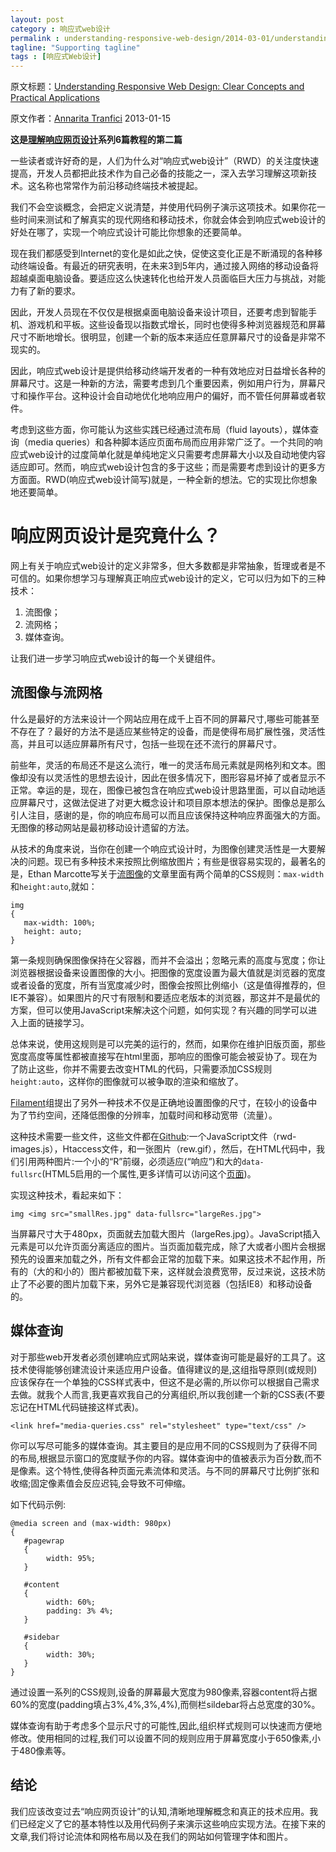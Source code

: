 ```yaml
---
layout: post
category : 响应式web设计
permalink : understanding-responsive-web-design/2014-03-01/understanding-responsive-web-design-tips-and-notes/
tagline: "Supporting tagline"
tags : [响应式Web设计]
---
```


原文标题：[Understanding Responsive Web Design: Clear Concepts and Practical Applications](http://www.sitepoint.com/responsive-web-design-tips-and-notes/)

原文作者：[Annarita Tranfici](http://www.sitepoint.com/author/atranfici/) 2013-01-15

**这是[理解响应网页设计](http://www.sitepoint.com/series/understanding-responsive-web-design/)系列6篇教程的第二篇**

一些读者或许好奇的是，人们为什么对“响应式web设计”（RWD）的关注度快速提高，开发人员都把此技术作为自己必备的技能之一，深入去学习理解这项新技术。这名称也常常作为前沿移动终端技术被提起。

我们不会空谈概念，会把定义说清楚，并使用代码例子演示这项技术。如果你花一些时间来测试和了解真实的现代网络和移动技术，你就会体会到响应式web设计的好处在哪了，实现一个响应式设计可能比你想象的还要简单。

<!--break-->

现在我们都感受到Internet的变化是如此之快，促使这变化正是不断涌现的各种移动终端设备。有最近的研究表明，在未来3到5年内，通过接入网络的移动设备将超越桌面电脑设备。要适应这么快速转化也给开发人员面临巨大压力与挑战，对能力有了新的要求。

因此，开发人员现在不仅仅是根据桌面电脑设备来设计项目，还要考虑到智能手机、游戏机和平板。这些设备现以指数式增长，同时也使得多种浏览器规范和屏幕尺寸不断地增长。很明显，创建一个新的版本来适应任意屏幕尺寸的设备是非常不现实的。

因此，响应式web设计是提供给移动终端开发者的一种有效地应对日益增长各种的屏幕尺寸。这是一种新的方法，需要考虑到几个重要因素，例如用户行为，屏幕尺寸和操作平台。这种设计会自动地优化地响应用户的偏好，而不管任何屏幕或者软件。

考虑到这些方面，你可能认为这些实践已经通过流布局（fluid layouts），媒体查询（media queries）和各种脚本适应页面布局而应用非常广泛了。一个共同的响应式web设计的过度简单化就是单纯地定义只需要考虑屏幕大小以及自动地使内容适应即可。然而，响应式web设计包含的多于这些；而是需要考虑到设计的更多方方面面。RWD(响应式web设计简写)就是，一种全新的想法。它的实现比你想象地还要简单。

# 响应网页设计是究竟什么？ #

网上有关于响应式web设计的定义非常多，但大多数都是非常抽象，哲理或者是不可信的。如果你想学习与理解真正响应式web设计的定义，它可以归为如下的三种技术：

1. 流图像；
2. 流网格；
3. 媒体查询。

让我们进一步学习响应式web设计的每一个关键组件。

## 流图像与流网格 ##

什么是最好的方法来设计一个网站应用在成千上百不同的屏幕尺寸,哪些可能甚至不存在了？最好的方法不是适应某些特定的设备，而是使得布局扩展性强，灵活性高，并且可以适应屏幕所有尺寸，包括一些现在还不流行的屏幕尺寸。

前些年，灵活的布局还不是这么流行，唯一的灵活布局元素就是网格列和文本。图像却没有以灵活性的思想去设计，因此在很多情况下，图形容易坏掉了或者显示不正常。幸运的是，现在，图像已被包含在响应式web设计思路里面，可以自动地适应屏幕尺寸，这做法促进了对更大概念设计和项目原本想法的保护。图像总是那么引人注目，感谢的是，你的响应布局可以而且应该保持这种响应界面强大的方面。无图像的移动网站是最初移动设计遗留的方法。

从技术的角度来说，当你在创建一个响应式设计时，为图像创建灵活性是一大要解决的问题。现已有多种技术来按照比例缩放图片；有些是很容易实现的，最著名的是，Ethan Marcotte写关于[流图像](http://unstoppablerobotninja.com/entry/fluid-images/)的文章里面有两个简单的CSS规则：`max-width`和`height:auto`,就如：

	img
	{
	   max-width: 100%;
	   height: auto;
	}   

第一条规则确保图像保持在父容器，而并不会溢出；忽略元素的高度与宽度；你让浏览器根据设备来设置图像的大小。把图像的宽度设置为最大值就是浏览器的宽度或者设备的宽度，所有当宽度减少时，图像会按照比例缩小（这是值得推荐的，但IE不兼容）。如果图片的尺寸有限制和要适应老版本的浏览器，那这并不是最优的方案，但可以使用JavaScript来解决这个问题，如何实现？有兴趣的同学可以进入上面的链接学习。

总体来说，使用这规则是可以完美的运行的，然而，如果你在维护旧版页面，那些宽度高度等属性都被直接写在html里面，那响应的图像可能会被妥协了。现在为了防止这些，你并不需要去改变HTML的代码，只需要添加CSS规则`height:auto`，这样你的图像就可以被争取的渲染和缩放了。

[Filament](http://filamentgroup.com/)组提出了另外一种技术不仅是正确地设置图像的尺寸，在较小的设备中为了节约空间，还降低图像的分辨率，加载时间和移动宽带（流量）。

这种技术需要一些文件，这些文件都在[Github](https://github.com/filamentgroup/Responsive-Images):一个JavaScript文件（rwd-images.js），Htaccess文件，和一张图片（rew.gif），然后，在HTML代码中，我们引用两种图片:一个小的“R”前缀，必须适应(“响应”)和大的`data-fullsrc`(HTML5启用的一个属性,更多详情可以访问这个[页面](http://www.whatwg.org/specs/web-apps/current-work/multipage/elements.html#attr-data-*))。

实现这种技术，看起来如下：

    img <img src="smallRes.jpg" data-fullsrc="largeRes.jpg">
当屏幕尺寸大于480px，页面就去加载大图片（largeRes.jpg）。JavaScript插入元素是可以允许页面分离适应的图片。当页面加载完成，除了大或者小图片会根据预先的设置来加载之外，所有文件都会正常的加载下来。如果这技术不起作用，所有的（大的和小的）图片都被加载下来，这样就会浪费宽带，反过来说，这技术防止了不必要的图片加载下来，另外它是兼容现代浏览器（包括IE8）和移动设备的。

## 媒体查询 ##

对于那些web开发者必须创建响应式网站来说，媒体查询可能是最好的工具了。这技术使得能够创建流设计来适应用户设备。值得建议的是,这组指导原则(或规则)应该保存在一个单独的CSS样式表中，但这不是必需的,所以你可以根据自己需求去做。就我个人而言,我更喜欢我自己的分离组织,所以我创建一个新的CSS表(不要忘记在HTML代码链接这样式表)。

    <link href="media-queries.css" rel="stylesheet" type="text/css" />

你可以写尽可能多的媒体查询。其主要目的是应用不同的CSS规则为了获得不同的布局,根据显示窗口的宽度赋予你的内容。媒体查询中的值被表示为百分数,而不是像素。这个特性,使得各种页面元素流体和灵活。与不同的屏幕尺寸比例扩张和收缩;固定像素值会反应迟钝,会导致不可伸缩。

如下代码示例:

    @media screen and (max-width: 980px)
    {
       #pagewrap
       {
      		width: 95%;
       }
    
       #content
       {
      		width: 60%;
      		padding: 3% 4%;
       }
    
       #sidebar
       {
      		width: 30%;
       }
    }

    
通过设置一系列的CSS规则,设备的屏幕最大宽度为980像素,容器content将占据60%的宽度(padding填占3%,4%,3%,4%),而侧栏sildebar将占总宽度的30%。

媒体查询有助于考虑多个显示尺寸的可能性,因此,组织样式规则可以快速而方便地修改。使用相同的过程,我们可以设置不同的规则应用于屏幕宽度小于650像素,小于480像素等。

## 结论 ##

我们应该改变过去“响应网页设计”的认知,清晰地理解概念和真正的技术应用。我们已经定义了它的基本特性以及用代码例子来演示这些响应实现方法。在接下来的文章,我们将讨论流体和网格布局以及在我们的网站如何管理字体和图片。








